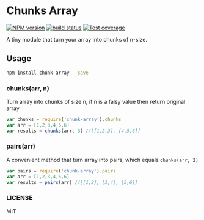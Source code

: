 # Chunks Array

[![NPM version][npm-image]][npm-url]
[![build status][travis-image]][travis-url]
[![Test coverage][coveralls-image]][coveralls-url]

[npm-image]: https://img.shields.io/npm/v/stripi.svg?style=flat
[npm-url]: https://npmjs.org/package/chunk-array
[travis-image]: https://img.shields.io/travis/haio/chunk-array.svg?style=flat
[travis-url]: https://travis-ci.org/haio/chunk-array
[coveralls-image]: https://img.shields.io/coveralls/haio/chunk-array.svg?style=flat
[coveralls-url]: https://coveralls.io/r/haio/chunk-array?branch=master

A tiny module that turn your array into chunks of n-size.

## Usage

```sh
npm install chunk-array --save
```

### chunks(arr, n)

Turn array into chunks of size n, if n is a falsy value then return original array

```js
var chunks = require('chunk-array').chunks
var arr = [1,2,3,4,5,6]
var results = chunks(arr, 3) //[[1,2,3], [4,5,6]]
```

### pairs(arr)

A convenient method that turn array into pairs, which equals `chunks(arr, 2)`

```js
var pairs = require('chunk-array').pairs
var arr = [1,2,3,4,5,6]
var results = pairs(arr) //[[1,2], [3,4], [5,6]]
```

### LICENSE

MIT

